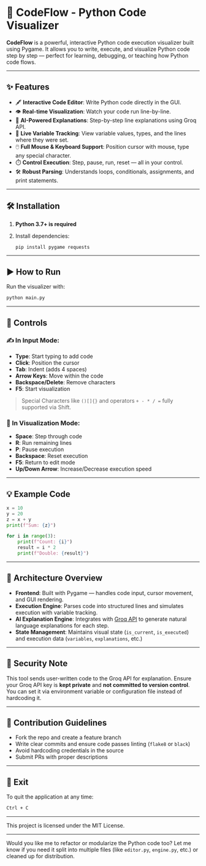 

# 🚀 CodeFlow - Python Code Visualizer

**CodeFlow** is a powerful, interactive Python code execution visualizer built using Pygame. It allows you to write, execute, and visualize Python code step by step — perfect for learning, debugging, or teaching how Python code flows.

---

## ✨ Features

* 🖋️ **Interactive Code Editor**: Write Python code directly in the GUI.
* 👁️ **Real-time Visualization**: Watch your code run line-by-line.
* 🧠 **AI-Powered Explanations**: Step-by-step line explanations using Groq API.
* 🧪 **Live Variable Tracking**: View variable values, types, and the lines where they were set.
* 🖱️ **Full Mouse & Keyboard Support**: Position cursor with mouse, type any special character.
* ⏱️ **Control Execution**: Step, pause, run, reset — all in your control.
* 🛠️ **Robust Parsing**: Understands loops, conditionals, assignments, and print statements.

---

## 🛠️ Installation

1. **Python 3.7+ is required**
2. Install dependencies:

   ```bash
   pip install pygame requests
   ```

---

## ▶️ How to Run

Run the visualizer with:

```bash
python main.py
```

---

## 🧭 Controls

### ✍️ In Input Mode:

* **Type**: Start typing to add code
* **Click**: Position the cursor
* **Tab**: Indent (adds 4 spaces)
* **Arrow Keys**: Move within the code
* **Backspace/Delete**: Remove characters
* **F5**: Start visualization

> Special Characters like `()[]{}` and operators `+ - * / =` fully supported via Shift.

### 🧩 In Visualization Mode:

* **Space**: Step through code
* **R**: Run remaining lines
* **P**: Pause execution
* **Backspace**: Reset execution
* **F5**: Return to edit mode
* **Up/Down Arrow**: Increase/Decrease execution speed

---

## 💡 Example Code

```python
x = 10
y = 20
z = x + y
print(f"Sum: {z}")

for i in range(3):
    print(f"Count: {i}")
    result = i * 2
    print(f"Double: {result}")
```

---

## 🧱 Architecture Overview

* **Frontend**: Built with Pygame — handles code input, cursor movement, and GUI rendering.
* **Execution Engine**: Parses code into structured lines and simulates execution with variable tracking.
* **AI Explanation Engine**: Integrates with [Groq API](https://groq.com/) to generate natural language explanations for each step.
* **State Management**: Maintains visual state (`is_current`, `is_executed`) and execution data (`variables`, `explanations`, etc.)

---

## 🔐 Security Note

This tool sends user-written code to the Groq API for explanation. Ensure your Groq API key is **kept private** and **not committed to version control**. You can set it via environment variable or configuration file instead of hardcoding it.

---

## 🙋 Contribution Guidelines

* Fork the repo and create a feature branch
* Write clear commits and ensure code passes linting (`flake8` or `black`)
* Avoid hardcoding credentials in the source
* Submit PRs with proper descriptions

---

## 🚪 Exit

To quit the application at any time:

```bash
Ctrl + C
```

---



This project is licensed under the MIT License.

---

Would you like me to refactor or modularize the Python code too? Let me know if you need it split into multiple files (like `editor.py`, `engine.py`, etc.) or cleaned up for distribution.
